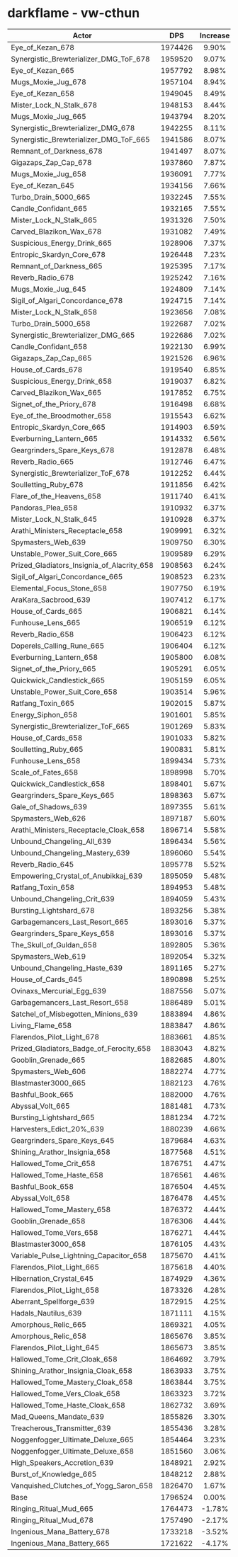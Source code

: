 # darkflame - vw-cthun
| Actor | DPS | Increase |
|---|:---:|:---:|
|Eye_of_Kezan_678|1974426|9.90%|
|Synergistic_Brewterializer_DMG_ToF_678|1959520|9.07%|
|Eye_of_Kezan_665|1957792|8.98%|
|Mugs_Moxie_Jug_678|1957104|8.94%|
|Eye_of_Kezan_658|1949045|8.49%|
|Mister_Lock_N_Stalk_678|1948153|8.44%|
|Mugs_Moxie_Jug_665|1943794|8.20%|
|Synergistic_Brewterializer_DMG_678|1942255|8.11%|
|Synergistic_Brewterializer_DMG_ToF_665|1941586|8.07%|
|Remnant_of_Darkness_678|1941497|8.07%|
|Gigazaps_Zap_Cap_678|1937860|7.87%|
|Mugs_Moxie_Jug_658|1936091|7.77%|
|Eye_of_Kezan_645|1934156|7.66%|
|Turbo_Drain_5000_665|1932245|7.55%|
|Candle_Confidant_665|1932165|7.55%|
|Mister_Lock_N_Stalk_665|1931326|7.50%|
|Carved_Blazikon_Wax_678|1931082|7.49%|
|Suspicious_Energy_Drink_665|1928906|7.37%|
|Entropic_Skardyn_Core_678|1926448|7.23%|
|Remnant_of_Darkness_665|1925395|7.17%|
|Reverb_Radio_678|1925242|7.16%|
|Mugs_Moxie_Jug_645|1924809|7.14%|
|Sigil_of_Algari_Concordance_678|1924715|7.14%|
|Mister_Lock_N_Stalk_658|1923656|7.08%|
|Turbo_Drain_5000_658|1922687|7.02%|
|Synergistic_Brewterializer_DMG_665|1922686|7.02%|
|Candle_Confidant_658|1922130|6.99%|
|Gigazaps_Zap_Cap_665|1921526|6.96%|
|House_of_Cards_678|1919540|6.85%|
|Suspicious_Energy_Drink_658|1919037|6.82%|
|Carved_Blazikon_Wax_665|1917852|6.75%|
|Signet_of_the_Priory_678|1916498|6.68%|
|Eye_of_the_Broodmother_658|1915543|6.62%|
|Entropic_Skardyn_Core_665|1914903|6.59%|
|Everburning_Lantern_665|1914332|6.56%|
|Geargrinders_Spare_Keys_678|1912878|6.48%|
|Reverb_Radio_665|1912746|6.47%|
|Synergistic_Brewterializer_ToF_678|1912252|6.44%|
|Soulletting_Ruby_678|1911856|6.42%|
|Flare_of_the_Heavens_658|1911740|6.41%|
|Pandoras_Plea_658|1910932|6.37%|
|Mister_Lock_N_Stalk_645|1910928|6.37%|
|Arathi_Ministers_Receptacle_658|1909991|6.32%|
|Spymasters_Web_639|1909750|6.30%|
|Unstable_Power_Suit_Core_665|1909589|6.29%|
|Prized_Gladiators_Insignia_of_Alacrity_658|1908563|6.24%|
|Sigil_of_Algari_Concordance_665|1908523|6.23%|
|Elemental_Focus_Stone_658|1907750|6.19%|
|AraKara_Sacbrood_639|1907412|6.17%|
|House_of_Cards_665|1906821|6.14%|
|Funhouse_Lens_665|1906519|6.12%|
|Reverb_Radio_658|1906423|6.12%|
|Doperels_Calling_Rune_665|1906404|6.12%|
|Everburning_Lantern_658|1905800|6.08%|
|Signet_of_the_Priory_665|1905291|6.05%|
|Quickwick_Candlestick_665|1905159|6.05%|
|Unstable_Power_Suit_Core_658|1903514|5.96%|
|Ratfang_Toxin_665|1902015|5.87%|
|Energy_Siphon_658|1901601|5.85%|
|Synergistic_Brewterializer_ToF_665|1901269|5.83%|
|House_of_Cards_658|1901033|5.82%|
|Soulletting_Ruby_665|1900831|5.81%|
|Funhouse_Lens_658|1899434|5.73%|
|Scale_of_Fates_658|1898998|5.70%|
|Quickwick_Candlestick_658|1898401|5.67%|
|Geargrinders_Spare_Keys_665|1898363|5.67%|
|Gale_of_Shadows_639|1897355|5.61%|
|Spymasters_Web_626|1897187|5.60%|
|Arathi_Ministers_Receptacle_Cloak_658|1896714|5.58%|
|Unbound_Changeling_All_639|1896434|5.56%|
|Unbound_Changeling_Mastery_639|1896060|5.54%|
|Reverb_Radio_645|1895778|5.52%|
|Empowering_Crystal_of_Anubikkaj_639|1895059|5.48%|
|Ratfang_Toxin_658|1894953|5.48%|
|Unbound_Changeling_Crit_639|1894059|5.43%|
|Bursting_Lightshard_678|1893256|5.38%|
|Garbagemancers_Last_Resort_665|1893016|5.37%|
|Geargrinders_Spare_Keys_658|1893016|5.37%|
|The_Skull_of_Guldan_658|1892805|5.36%|
|Spymasters_Web_619|1892054|5.32%|
|Unbound_Changeling_Haste_639|1891165|5.27%|
|House_of_Cards_645|1890898|5.25%|
|Ovinaxs_Mercurial_Egg_639|1887556|5.07%|
|Garbagemancers_Last_Resort_658|1886489|5.01%|
|Satchel_of_Misbegotten_Minions_639|1883894|4.86%|
|Living_Flame_658|1883847|4.86%|
|Flarendos_Pilot_Light_678|1883661|4.85%|
|Prized_Gladiators_Badge_of_Ferocity_658|1883043|4.82%|
|Gooblin_Grenade_665|1882685|4.80%|
|Spymasters_Web_606|1882274|4.77%|
|Blastmaster3000_665|1882123|4.76%|
|Bashful_Book_665|1882000|4.76%|
|Abyssal_Volt_665|1881481|4.73%|
|Bursting_Lightshard_665|1881234|4.72%|
|Harvesters_Edict_20%_639|1880239|4.66%|
|Geargrinders_Spare_Keys_645|1879684|4.63%|
|Shining_Arathor_Insignia_658|1877568|4.51%|
|Hallowed_Tome_Crit_658|1876751|4.47%|
|Hallowed_Tome_Haste_658|1876561|4.46%|
|Bashful_Book_658|1876504|4.45%|
|Abyssal_Volt_658|1876478|4.45%|
|Hallowed_Tome_Mastery_658|1876372|4.44%|
|Gooblin_Grenade_658|1876306|4.44%|
|Hallowed_Tome_Vers_658|1876271|4.44%|
|Blastmaster3000_658|1876105|4.43%|
|Variable_Pulse_Lightning_Capacitor_658|1875670|4.41%|
|Flarendos_Pilot_Light_665|1875618|4.40%|
|Hibernation_Crystal_645|1874929|4.36%|
|Flarendos_Pilot_Light_658|1873326|4.28%|
|Aberrant_Spellforge_639|1872915|4.25%|
|Hadals_Nautilus_639|1871111|4.15%|
|Amorphous_Relic_665|1869321|4.05%|
|Amorphous_Relic_658|1865676|3.85%|
|Flarendos_Pilot_Light_645|1865673|3.85%|
|Hallowed_Tome_Crit_Cloak_658|1864692|3.79%|
|Shining_Arathor_Insignia_Cloak_658|1863933|3.75%|
|Hallowed_Tome_Mastery_Cloak_658|1863844|3.75%|
|Hallowed_Tome_Vers_Cloak_658|1863323|3.72%|
|Hallowed_Tome_Haste_Cloak_658|1862732|3.69%|
|Mad_Queens_Mandate_639|1855826|3.30%|
|Treacherous_Transmitter_639|1855436|3.28%|
|Noggenfogger_Ultimate_Deluxe_665|1854464|3.23%|
|Noggenfogger_Ultimate_Deluxe_658|1851560|3.06%|
|High_Speakers_Accretion_639|1848921|2.92%|
|Burst_of_Knowledge_665|1848212|2.88%|
|Vanquished_Clutches_of_Yogg_Saron_658|1826470|1.67%|
|Base|1796524|0.00%|
|Ringing_Ritual_Mud_665|1764473|-1.78%|
|Ringing_Ritual_Mud_678|1757490|-2.17%|
|Ingenious_Mana_Battery_678|1733218|-3.52%|
|Ingenious_Mana_Battery_665|1721622|-4.17%|

